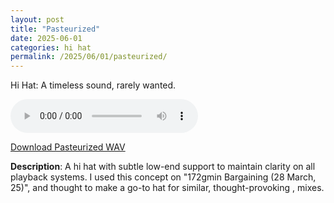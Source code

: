 ```yaml
---
layout: post
title: "Pasteurized"
date: 2025-06-01
categories: hi hat
permalink: /2025/06/01/pasteurized/
---
```

Hi Hat: A timeless sound, rarely wanted.

<audio controls>
  <source src="/assets/audio/hi hat/Hi Hat_Pasteurized_brumalsaito.wav" type="audio/wav">
  Your browser does not support the audio element.
</audio>
<p><a href="/assets/audio/hi hat/Hi Hat_Pasteurized_brumalsaito.wav" download>Download Pasteurized WAV</a></p>

**Description**: A hi hat with subtle low-end support to maintain clarity on all playback systems. I used this concept on "172gmin Bargaining (28 March, 25)", and thought to make a go-to hat for similar, thought-provoking , mixes.